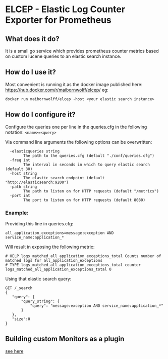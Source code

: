ELCEP - Elastic Log Counter Exporter for Prometheus
===================================================

## What does it do?
It is a small go service which provides prometheus counter metrics based on custom lucene queries to an elastic search instance.

## How do I use it?
Most convenient is running it as the docker image published here: https://hub.docker.com/r/maibornwolff/elcep/ eg:
```
docker run maibornwolff/elcep -host <your elastic search instance>
```

## How do I configure it?
Configure the queries one per line in the queries.cfg in the following notation: `<name>=<query>`

Via command line arguments the following options can be overwritten:
```
  -elasticqueries string
    	The path to the queries.cfg (default "./conf/queries.cfg")
  -freq int
    	The interval in seconds in which to query elastic search (default 30)
  -host string
    	The elastic search endpoint (default "http://elasticsearch:9200")
  -path string
    	The path to listen on for HTTP requests (default "/metrics")
  -port int
    	The port to listen on for HTTP requests (default 8080)
```

### Example:
Providing this line in queries.cfg: 
```
all_application_exceptions=message:exception AND service_name:application_*
```

Will result in exposing the following metric:
```
# HELP logs_matched_all_application_exceptions_total Counts number of matched logs for all_application_exceptions
# TYPE logs_matched_all_application_exceptions_total counter
logs_matched_all_application_exceptions_total 0
```

Using that elastic search query:
```
GET /_search
{
   "query": {
       "query_string": {
           "query": "message:exception AND service_name:application_*"
       }
   },
   "size":0
}
```

## Building custom Monitors as a plugin

[see here](BUILD-CUSTOM-MONITOR.md)